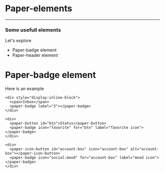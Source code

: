 # Paper-elements

---

### Some usefull elements 
Let's explore
* Paper-badge element
* Paper-header element 


# Paper-badge element
Here is an example

```
<div style="display:inline-block">
  <span>Inbox</span>
  <paper-badge label="3"></paper-badge>
</div>

<div>
  <paper-button id="btn">Status</paper-button>
  <paper-badge icon="favorite" for="btn" label="favorite icon"></paper-badge>
</div>

<div>
  <paper-icon-button id="account-box" icon="account-box" alt="account-box"></paper-icon-button>
  <paper-badge icon="social:mood" for="account-box" label="mood icon"></paper-badge>
</div>
```

